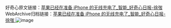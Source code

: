 好奇心原文链接：[苹果已经在准备 iPhone 的无线充电了_智能_好奇心日报-徐弢 ](https://www.qdaily.com/articles/11807.html)
WebArchive归档链接：[苹果已经在准备 iPhone 的无线充电了_智能_好奇心日报-徐弢 ](http://web.archive.org/web/20190623171127/https://www.qdaily.com/articles/11807.html)
![image](http://ww3.sinaimg.cn/large/007d5XDply1g3wamdoq2tj30u02rhx1z)